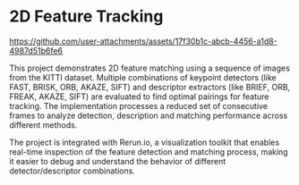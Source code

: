 # 2D Feature Tracking

https://github.com/user-attachments/assets/17f30b1c-abcb-4456-a1d8-4987d51b6fe6

This project demonstrates 2D feature matching using a sequence of images from the KITTI
dataset. Multiple combinations of keypoint detectors (like FAST, BRISK, ORB, AKAZE,
SIFT) and descriptor extractors (like BRIEF, ORB, FREAK, AKAZE, SIFT) are evaluated
to find optimal pairings for feature tracking. The implementation processes a reduced
set of consecutive frames to analyze detection, description and matching performance
across different methods.

The project is integrated with Rerun.io, a visualization toolkit
that enables real-time inspection of the feature detection and matching process, making
it easier to debug and understand the behavior of different detector/descriptor combinations.
